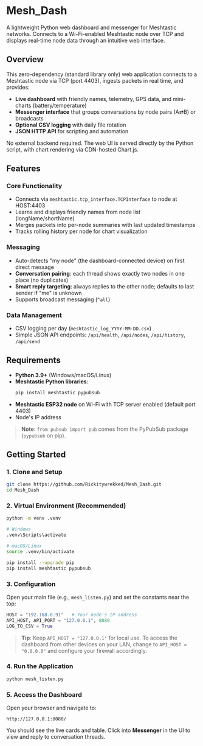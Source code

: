 # Mesh_Dash

A lightweight Python web dashboard and messenger for Meshtastic networks. Connects to a Wi-Fi-enabled Meshtastic node over TCP and displays real-time node data through an intuitive web interface.

## Overview

This zero-dependency (standard library only) web application connects to a Meshtastic node via TCP (port 4403), ingests packets in real time, and provides:

- **Live dashboard** with friendly names, telemetry, GPS data, and mini-charts (battery/temperature)
- **Messenger interface** that groups conversations by node pairs (A⇄B) or broadcasts
- **Optional CSV logging** with daily file rotation
- **JSON HTTP API** for scripting and automation

No external backend required. The web UI is served directly by the Python script, with chart rendering via CDN-hosted Chart.js.

## Features

### Core Functionality
- Connects via `meshtastic.tcp_interface.TCPInterface` to node at HOST:4403
- Learns and displays friendly names from node list (longName/shortName)
- Merges packets into per-node summaries with last updated timestamps
- Tracks rolling history per node for chart visualization

### Messaging
- Auto-detects "my node" (the dashboard-connected device) on first direct message
- **Conversation pairing**: each thread shows exactly two nodes in one place (no duplicates)
- **Smart reply targeting**: always replies to the other node; defaults to last sender if "me" is unknown
- Supports broadcast messaging (`^all`)

### Data Management
- CSV logging per day (`meshtastic_log_YYYY-MM-DD.csv`)
- Simple JSON API endpoints: `/api/health`, `/api/nodes`, `/api/history`, `/api/send`

## Requirements

- **Python 3.9+** (Windows/macOS/Linux)
- **Meshtastic Python libraries**:
  ```bash
  pip install meshtastic pypubsub
  ```
- **Meshtastic ESP32 node** on Wi-Fi with TCP server enabled (default port 4403)
- Node's IP address

> **Note**: `from pubsub import pub` comes from the PyPubSub package (`pypubsub` on pip).

## Getting Started

### 1. Clone and Setup

```bash
git clone https://github.com/Rickitywrekked/Mesh_Dash.git
cd Mesh_Dash
```

### 2. Virtual Environment (Recommended)

```bash
python -m venv .venv

# Windows
.venv\Scripts\activate

# macOS/Linux
source .venv/bin/activate

pip install --upgrade pip
pip install meshtastic pypubsub
```

### 3. Configuration

Open your main file (e.g., `mesh_listen.py`) and set the constants near the top:

```python
HOST = "192.168.0.91"   # Your node's IP address
API_HOST, API_PORT = "127.0.0.1", 8080
LOG_TO_CSV = True
```

> **Tip**: Keep `API_HOST = "127.0.0.1"` for local use. To access the dashboard from other devices on your LAN, change to `API_HOST = "0.0.0.0"` and configure your firewall accordingly.

### 4. Run the Application

```bash
python mesh_listen.py
```

### 5. Access the Dashboard

Open your browser and navigate to:
```
http://127.0.0.1:8080/
```

You should see the live cards and table. Click into **Messenger** in the UI to view and reply to conversation threads.


